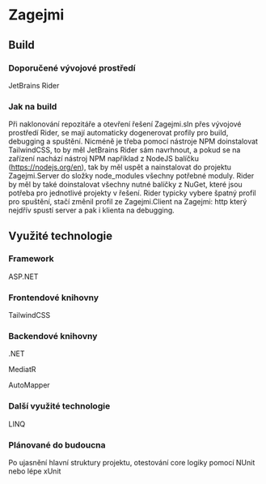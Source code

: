 ﻿# Zagejmi

## Build

### Doporučené vývojové prostředí
JetBrains Rider

### Jak na build
Při naklonování repozitáře a otevření řešení Zagejmi.sln přes
vývojové prostředí Rider, se mají automaticky dogenerovat profily pro build,
debugging a spuštění. Nicméně je třeba pomocí nástroje NPM doinstalovat TailwindCSS, to by měl JetBrains Rider sám navrhnout,
a pokud se na zařízení nachází nástroj NPM například z NodeJS balíčku (https://nodejs.org/en), tak by měl uspět a nainstalovat do projektu Zagejmi.Server do složky node_modules všechny potřebné moduly.
Rider by měl by také doinstalovat všechny nutné balíčky z NuGet, které jsou potřeba pro jednotlivé projekty v řešení.
Rider typicky vybere špatný profil pro spuštění, stačí změnil profil ze Zagejmi.Client na Zagejmi: http který nejdřív spustí server a pak i klienta na debugging.

## Využité technologie

### Framework
ASP.NET

### Frontendové knihovny
TailwindCSS

### Backendové knihovny
.NET

MediatR

AutoMapper

### Další využité technologie
LINQ

### Plánované do budoucna
Po ujasnění hlavní struktury projektu, otestování core logiky pomocí NUnit nebo lépe xUnit








